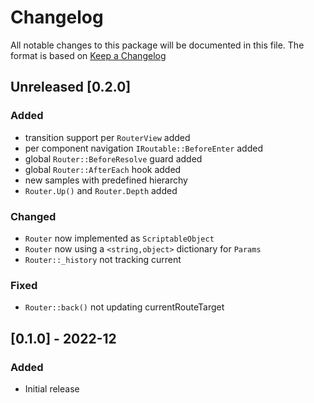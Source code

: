 # Changelog

All notable changes to this package will be documented in this file. The format is based on [Keep a Changelog](http://keepachangelog.com/en/1.0.0/)

## Unreleased [0.2.0]

### Added

* transition support per `RouterView` added
* per component navigation `IRoutable::BeforeEnter` added
* global `Router::BeforeResolve` guard added
* global `Router::AfterEach` hook added
* new samples with predefined hierarchy
* `Router.Up()` and `Router.Depth` added

### Changed

* `Router` now implemented as `ScriptableObject`
* `Router` now using a `<string,object>` dictionary for `Params`
* `Router::_history` not tracking current

### Fixed

* `Router::back()` not updating currentRouteTarget

## [0.1.0] - 2022-12

### Added

* Initial release